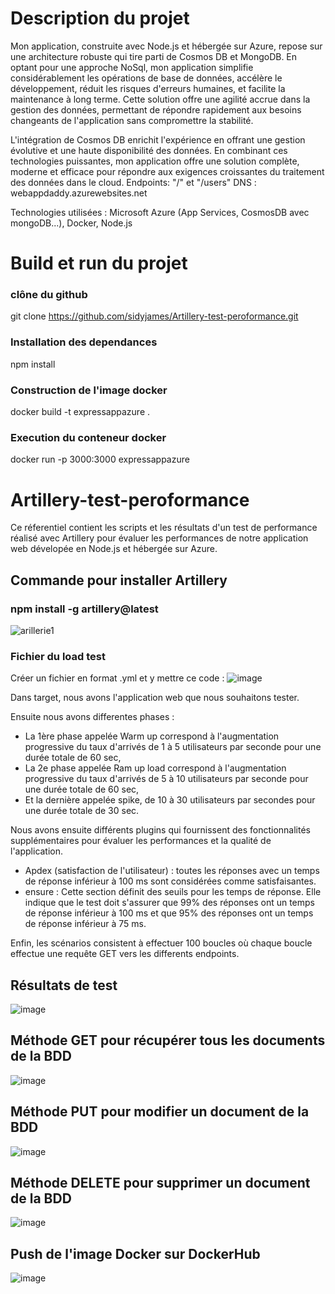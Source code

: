 # Description du projet
Mon application, construite avec Node.js et hébergée sur Azure, repose sur une architecture robuste qui tire parti de Cosmos DB et MongoDB.
En optant pour une approche NoSql, mon application simplifie considérablement les opérations de base de données, accélère le développement, réduit les risques d'erreurs humaines, et facilite la maintenance à long terme. Cette solution offre une agilité accrue dans la gestion des données, permettant de répondre rapidement aux besoins changeants de l'application sans compromettre la stabilité.

L'intégration de Cosmos DB enrichit l'expérience en offrant une gestion évolutive et une haute disponibilité des données. En combinant ces technologies puissantes, mon application offre une solution complète, moderne et efficace pour répondre aux exigences croissantes du traitement des données dans le cloud.
Endpoints: "/" et "/users"
DNS : webappdaddy.azurewebsites.net

Technologies utilisées : Microsoft Azure (App Services, CosmosDB avec mongoDB...), Docker, Node.js

# Build et run du projet

### clône du github
git clone https://github.com/sidyjames/Artillery-test-peroformance.git

### Installation des dependances
npm install

### Construction de l'image docker
docker build -t expressappazure .

### Execution du conteneur docker
docker run -p 3000:3000 expressappazure

# Artillery-test-peroformance
Ce réferentiel contient les scripts et les résultats d'un test de performance réalisé avec Artillery pour évaluer les performances de notre application web dévelopée en Node.js et hébergée sur Azure.

## Commande pour installer Artillery
### npm install -g artillery@latest
![arillerie1](https://github.com/sidyjames/Artillery-test-peroformance/assets/95179072/38f15cd8-57ce-46b7-ab4d-e96b8c95f17b)

### Fichier du load test
Créer un fichier en format .yml et y mettre ce code :
![image](https://github.com/sidyjames/Artillery-test-peroformance/assets/95179072/4f11c8e8-be89-45ce-8b71-00f54cd98519)

Dans target, nous avons l'application web que nous souhaitons tester.

Ensuite nous avons differentes phases : 
- La 1ère phase appelée Warm up correspond à l'augmentation progressive du taux d'arrivés de 1 à 5 utilisateurs par seconde pour une durée totale de 60 sec, 
- La 2e phase appelée Ram up load correspond à l'augmentation progressive du taux d'arrivés de 5 à 10 utilisateurs par seconde pour une durée totale de 60 sec,
- Et la dernière appelée spike, de 10 à 30 utilisateurs par secondes pour une durée totale de 30 sec.

Nous avons ensuite différents plugins qui fournissent des fonctionnalités supplémentaires pour évaluer les performances et la qualité de l'application.
- Apdex (satisfaction de l'utilisateur) : toutes les réponses avec un temps de réponse inférieur à 100 ms sont considérées comme satisfaisantes.
- ensure : Cette section définit des seuils pour les temps de réponse. Elle indique que le test doit s'assurer que 99% des réponses ont un temps de réponse inférieur à 100 ms et que 95% des réponses ont un temps de réponse inférieur à 75 ms.

Enfin, les scénarios consistent à effectuer 100 boucles où chaque boucle effectue une requête GET vers les differents endpoints.

## Résultats de test

![image](https://github.com/sidyjames/Artillery-test-peroformance/assets/95179072/3814c89e-b966-4f19-9e4b-e5f640de7c88)

## Méthode GET pour récupérer tous les documents de la BDD

![image](https://github.com/sidyjames/Artillery-test-peroformance/assets/95179072/cb73704d-2fa5-4a24-b5c8-cd7563727e9c)

## Méthode PUT pour modifier un document de la BDD

![image](https://github.com/sidyjames/Artillery-test-peroformance/assets/95179072/5fe2e4fe-37ff-4390-8a34-f7bf3fc90eda)

## Méthode DELETE pour supprimer un document de la BDD
![image](https://github.com/sidyjames/Artillery-test-peroformance/assets/95179072/5aac35eb-ca94-43a0-a159-f95d9c4ca3b6)

## Push de l'image Docker sur DockerHub
![image](https://github.com/sidyjames/Artillery-test-peroformance/assets/95179072/d71fe0fb-f095-4baa-8f3e-d38137e455c0)

